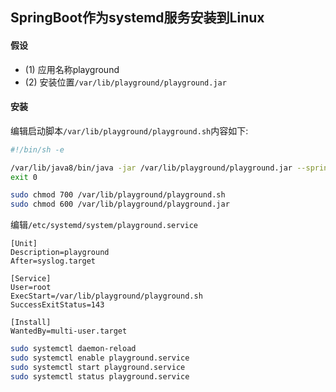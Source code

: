## SpringBoot作为systemd服务安装到Linux

#### 假设

* (1) 应用名称playground
* (2) 安装位置`/var/lib/playground/playground.jar`

#### 安装

编辑启动脚本`/var/lib/playground/playground.sh`内容如下:

```bash
#!/bin/sh -e

/var/lib/java8/bin/java -jar /var/lib/playground/playground.jar --spring.profiles.active=dev
exit 0 
```

```bash
sudo chmod 700 /var/lib/playground/playground.sh
sudo chmod 600 /var/lib/playground/playground.jar
```

编辑`/etc/systemd/system/playground.service`

```text
[Unit]
Description=playground
After=syslog.target

[Service]
User=root
ExecStart=/var/lib/playground/playground.sh
SuccessExitStatus=143

[Install]
WantedBy=multi-user.target
```

```bash
sudo systemctl daemon-reload
sudo systemctl enable playground.service
sudo systemctl start playground.service
sudo systemctl status playground.service
```
